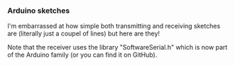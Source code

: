 ### Arduino sketches
I'm embarrassed at how simple both transmitting and receiving sketches are (literally just a coupel of lines) but here are they!

Note that the receiver uses the library "SoftwareSerial.h" which is now part of the Arduino family (or you can find it on GitHub).
